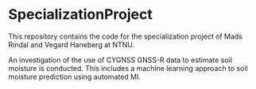 # SpecializationProject
This repository contains the code for the specialization project of Mads Rindal and Vegard Haneberg at NTNU.

An investigation of the use of CYGNSS GNSS-R data to estimate soil moisture is conducted. This includes a machine learning approach to soil moisture prediction using automated Ml. 
